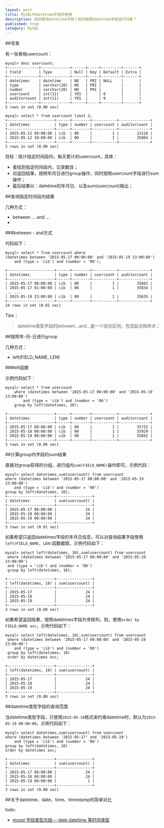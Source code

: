 ```yaml
---
layout: post
title: MySQL中datetime字段的使用
description: 如何查询datetime字段？如何按照datetime字段进行归类？
published: true
category: MySQL
---
```



##背景

有一张表格usercount：

	mysql> desc usercount;
	+--------------+-------------+------+-----+---------+-------+
	| Field        | Type        | Null | Key | Default | Extra |
	+--------------+-------------+------+-----+---------+-------+
	| datetimes    | datetime    | NO   | PRI | NULL    |       |
	| type         | varchar(20) | NO   | PRI |         |       |
	| number       | varchar(20) | NO   | PRI |         |       |
	| usercount    | int(11)     | YES  |     | 0       |       |
	| auditorcount | int(11)     | YES  |     | 0       |       |
	+--------------+-------------+------+-----+---------+-------+
	5 rows in set (0.00 sec)

	mysql> select * from usercount limit 2;
	+---------------------+------+--------+-----------+--------------+
	| datetimes           | type | number | usercount | auditorcount |
	+---------------------+------+--------+-----------+--------------+
	| 2015-05-12 09:00:00 | cib  | 00     |         1 |        12118 |
	| 2015-05-12 10:00:00 | cib  | 00     |         1 |        35804 |
	+---------------------+------+--------+-----------+--------------+
	2 rows in set (0.00 sec)

目标：统计指定时间段内，每天累计的usercount，具体：

* 查找到指定时间段内，记录数目；
* 对返回结果，按照年月日进行group操作，同时按照usercount字段进行sum操作；
* 最后结果以：datetime的年月日、以及sum(usercount)输出；


##查询指定时间段内结果

几种方式：

* between ... and ...
* 

###between - and方式

代码如下：

	mysql> select * from usercount where 
	(datetimes between '2015-05-17 00:00:00' and '2015-05-19 23:00:00') 
		and (type = 'cib') and (number = '00');
	
	+---------------------+------+--------+-----------+--------------+
	| datetimes           | type | number | usercount | auditorcount |
	+---------------------+------+--------+-----------+--------------+
	| 2015-05-17 00:00:00 | cib  | 00     |         1 |        35842 |
	| 2015-05-17 01:00:00 | cib  | 00     |         1 |        35834 |
	... ...
	| 2015-05-19 23:00:00 | cib  | 00     |         1 |        35635 |
	+---------------------+------+--------+-----------+--------------+
	24 rows in set (0.01 sec)

Tips：

> datetime类型字段的between...and...是一个闭合区间，包含起点和终点；


##按照年-月-日进行group

几种方式：

* left(FIELD_NAME, LEN)



###left函数

示例代码如下：

	mysql> select * from usercount 
		where (datetimes between '2015-05-17 00:00:00' and '2015-05-19 23:00:00')
			and (type = 'cib') and (number = '00') 
		group by left(datetimes, 10);
		
	+---------------------+------+--------+-----------+--------------+
	| datetimes           | type | number | usercount | auditorcount |
	+---------------------+------+--------+-----------+--------------+
	| 2015-05-17 00:00:00 | cib  | 00     |         1 |        35732 |
	| 2015-05-18 00:00:00 | cib  | 00     |         1 |        35929 |
	| 2015-05-19 00:00:00 | cib  | 00     |         1 |        35842 |
	+---------------------+------+--------+-----------+--------------+
	3 rows in set (0.00 sec)

##计算group内字段的sum结果

直接对group获得的分组，进行组内`sum(FIELD_NAME)`操作即可，示例代码：

	mysql> select datetimes,sum(usercount) from usercount 
	where (datetimes between '2015-05-17 00:00:00' and '2015-05-19 23:00:00') 
		and (type = 'cib') and (number = '00') 
	group by left(datetimes, 10);
	+---------------------+----------------+
	| datetimes           | sum(usercount) |
	+---------------------+----------------+
	| 2015-05-17 00:00:00 |             24 |
	| 2015-05-18 00:00:00 |             24 |
	| 2015-05-19 00:00:00 |             24 |
	+---------------------+----------------+
	3 rows in set (0.01 sec)

如果希望只返回datetimes字段的年月日信息，可以对查询结果字段使用`left(FIELD_NAME, LEN)`函数截取，示例代码如下：

	mysql> select left(datetimes, 10),sum(usercount) from usercount
	 where (datetimes between '2015-05-17 00:00:00' and '2015-05-19 23:00:00') 
	 and (type = 'cib') and (number = '00') 
	 group by left(datetimes, 10);
	 
	+---------------------+----------------+
	| left(datetimes, 10) | sum(usercount) |
	+---------------------+----------------+
	| 2015-05-17          |             24 |
	| 2015-05-18          |             24 |
	| 2015-05-19          |             24 |
	+---------------------+----------------+
	3 rows in set (0.00 sec)

如果希望返回结果，按照datetimes字段升序排列，则，使用`order by FIELD_NAME asc`，示例代码如下：

	mysql> select left(datetimes, 10),sum(usercount) from usercount
	 where (datetimes between '2015-05-17 00:00:00' and '2015-05-19 23:00:00')
		and (type = 'cib') and (number = '00') 
	 group by left(datetimes, 10) 
	 order by datetimes asc;

	+---------------------+----------------+
	| left(datetimes, 10) | sum(usercount) |
	+---------------------+----------------+
	| 2015-05-17          |             24 |
	| 2015-05-18          |             24 |
	| 2015-05-19          |             24 |
	+---------------------+----------------+
	3 rows in set (0.00 sec)


##datetime类型字段的查询范围


当datetime类型字段，只使用`2015-05-19`格式来约束datetime时，默认为`2015-05-19 00:00:00`，示例代码如下：

	mysql> select datetimes,sum(usercount) from usercount 
	where (datetimes between '2015-05-17' and '2015-05-19') 
		and (type = 'cib') and (number = '00') 
	group by left(datetimes, 10) 
	order by datetimes asc; 

	+---------------------+----------------+
	| datetimes           | sum(usercount) |
	+---------------------+----------------+
	| 2015-05-17 00:00:00 |             24 |
	| 2015-05-18 00:00:00 |             24 |
	| 2015-05-19 00:00:00 |              1 |
	+---------------------+----------------+
	3 rows in set (0.00 sec)

##关于datetime、date、time、timestamp的简单对比


todo:

* [mysql 字段类型总结---date datetime 等时间类型][mysql 字段类型总结---date datetime 等时间类型]




















[NingG]:    http://ningg.github.com  "NingG"


[mysql 字段类型总结---date datetime 等时间类型]:			http://blog.csdn.net/xluren/article/details/32738555










